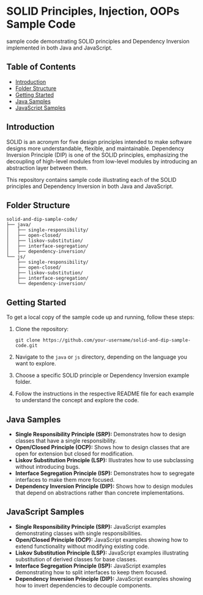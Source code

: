 
# SOLID Principles, Injection, OOPs Sample Code

sample code demonstrating SOLID principles and Dependency Inversion implemented in both Java and JavaScript.

## Table of Contents

- [Introduction](#introduction)
- [Folder Structure](#folder-structure)
- [Getting Started](#getting-started)
- [Java Samples](#java-samples)
- [JavaScript Samples](#javascript-samples)


## Introduction

SOLID is an acronym for five design principles intended to make software designs more understandable, flexible, and maintainable. Dependency Inversion Principle (DIP) is one of the SOLID principles, emphasizing the decoupling of high-level modules from low-level modules by introducing an abstraction layer between them.

This repository contains sample code illustrating each of the SOLID principles and Dependency Inversion in both Java and JavaScript.

## Folder Structure

```
solid-and-dip-sample-code/
├── java/
│   ├── single-responsibility/
│   ├── open-closed/
│   ├── liskov-substitution/
│   ├── interface-segregation/
│   ├── dependency-inversion/
└── js/
    ├── single-responsibility/
    ├── open-closed/
    ├── liskov-substitution/
    ├── interface-segregation/
    └── dependency-inversion/
```

## Getting Started

To get a local copy of the sample code up and running, follow these steps:

1. Clone the repository:

   ```
   git clone https://github.com/your-username/solid-and-dip-sample-code.git
   ```

2. Navigate to the `java` or `js` directory, depending on the language you want to explore.

3. Choose a specific SOLID principle or Dependency Inversion example folder.

4. Follow the instructions in the respective README file for each example to understand the concept and explore the code.

## Java Samples

- **Single Responsibility Principle (SRP):** Demonstrates how to design classes that have a single responsibility.
- **Open/Closed Principle (OCP):** Shows how to design classes that are open for extension but closed for modification.
- **Liskov Substitution Principle (LSP):** Illustrates how to use subclassing without introducing bugs.
- **Interface Segregation Principle (ISP):** Demonstrates how to segregate interfaces to make them more focused.
- **Dependency Inversion Principle (DIP):** Shows how to design modules that depend on abstractions rather than concrete implementations.

## JavaScript Samples

- **Single Responsibility Principle (SRP):** JavaScript examples demonstrating classes with single responsibilities.
- **Open/Closed Principle (OCP):** JavaScript examples showing how to extend functionality without modifying existing code.
- **Liskov Substitution Principle (LSP):** JavaScript examples illustrating substitution of derived classes for base classes.
- **Interface Segregation Principle (ISP):** JavaScript examples demonstrating how to split interfaces to keep them focused.
- **Dependency Inversion Principle (DIP):** JavaScript examples showing how to invert dependencies to decouple components.
